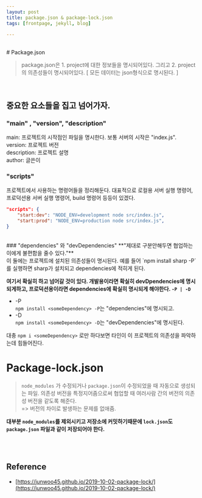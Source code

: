 ```yaml
---
layout: post
title: package.json & package-lock.json
tags: [frontpage, jekyll, blog]

---
```

<br>
# Package.json

> package.json은 1. project에 대한 정보들을 명시되어있다. 그리고 2. project의 의존성들이 명시되어있다. [ 모든 데이터는 json형식으로 명시된다. ]

<br>

## 중요한 요소들을 집고 넘어가자.

### "main" , "version", "description"
main: 프로젝트의 시작점인 파일을 명시한다. 보통 서버의 시작은 "index.js".<br>
version: 프로젝트 버전<br>
description: 프로젝트 설명<br>
author: 글쓴이

### "scripts"
프로젝트에서 사용하는 명령어들을 정리해둔다.
대표적으로 로컬용 서버 실행 명령어, 프로덕션용 서버 실행 명령어, build 명령어 등등이 있겠다.
```json
"scripts": {
    "start:dev": "NODE_ENV=development node src/index.js",
    "start:prod": "NODE_ENV=production node src/index.js",
}
```
<br>
### "dependencies" 와 "devDependencies"
**"제대로 구분안해두면 협업하는 이에게 불편함을 줄수 있다."**<br>
이 둘에는 프로젝트에 설치된 의존성들이 명시된다. 예를 들어 `npm install sharp -P` 를 실행하면 sharp가 설치되고 dependencies에 적히게 된다.

**여기서 확실히 하고 넘어갈 것이 있다. 개발용이라면 확실히 devDpendencies에 명시되게하고, 프로덕션용이라면 dependencies에 확실히 명시되게 해야한다. `-P | -D`**

- -P<br>
`npm install <someDependency> -P`는 "dependencies"에 명시되고.
- -D<br>
`npm install <someDependency> -D`는 "devDependencies"에 명시된다.

대충 `npm i <someDependency>` 로만 하다보면 타인이 이 프로젝트의 의존성을 파악하는데 힘들어진다.

# Package-lock.json

> `node_modules` 가 수정되거나 `package.json`이 수정되었을 때 자동으로 생성되는 파일. 의존성 버전을 특정지어줌으로써 협업할 때  여러사람 간의 버전의 의존성 버전을 같도록 해준다.<br>
> => 버전의 차이로 발생하는 문제를 없애줌.

**대부분 `node_modules`를 제외시키고 저장소에 커밋하기때문에 `lock.json`도 `package.json` 파일과 같이 저장되어야 한다.**

<br><br>
## Reference
- [https://junwoo45.github.io/2019-10-02-package-lock/](https://junwoo45.github.io/2019-10-02-package-lock/)